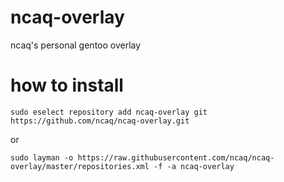# ncaq-overlay

ncaq's personal gentoo overlay

# how to install

~~~console
sudo eselect repository add ncaq-overlay git https://github.com/ncaq/ncaq-overlay.git
~~~

or

~~~console
sudo layman -o https://raw.githubusercontent.com/ncaq/ncaq-overlay/master/repositories.xml -f -a ncaq-overlay
~~~
